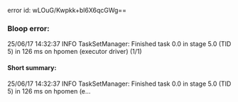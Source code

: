 error id: wLOuG/Kwpkk+bl6X6qcGWg==
### Bloop error:

25/06/17 14:32:37 INFO TaskSetManager: Finished task 0.0 in stage 5.0 (TID 5) in 126 ms on hpomen (executor driver) (1/1)
#### Short summary: 

25/06/17 14:32:37 INFO TaskSetManager: Finished task 0.0 in stage 5.0 (TID 5) in 126 ms on hpomen (e...